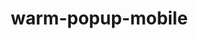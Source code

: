 # warm-popup-mobile
<!DOCTYPE html>
<html lang="zh-CN">
<head>
    <meta charset="UTF-8">
    <meta name="viewport" content="width=device-width, initial-scale=1.0, maximum-scale=1.0, user-scalable=no">
    <title>温馨提醒</title>
    <style>
        * {
            margin: 0;
            padding: 0;
            box-sizing: border-box;
        }
        
        body {
            font-family: -apple-system, BlinkMacSystemFont, "Segoe UI", Roboto, Helvetica, Arial, sans-serif;
            background: linear-gradient(135deg, #f5f7fa 0%, #c3cfe2 100%);
            overflow: hidden;
            touch-action: none;
            height: 100vh;
            width: 100vw;
            position: fixed;
        }
        
        .tip-container {
            position: fixed;
            width: 80%;
            max-width: 280px;
            border-radius: 18px;
            box-shadow: 0 12px 30px rgba(0, 0, 0, 0.25);
            padding: 22px;
            text-align: center;
            z-index: 1000;
            animation: fadeInUp 0.5s ease-out, float 6s ease-in-out infinite;
            transition: transform 0.3s ease;
            cursor: pointer;
            backdrop-filter: blur(10px);
            border: 1px solid rgba(255, 255, 255, 0.3);
        }
        
        .tip-container:active {
            transform: scale(0.96);
        }
        
        .tip-text {
            font-size: 20px;
            line-height: 1.5;
            margin-bottom: 20px;
            font-weight: 600;
            user-select: none;
            -webkit-user-select: none;
            text-shadow: 1px 1px 2px rgba(0,0,0,0.1);
        }
        
        .close-btn {
            background: rgba(255, 255, 255, 0.85);
            color: #333;
            border: none;
            border-radius: 50px;
            padding: 14px 28px;
            font-size: 17px;
            font-weight: 600;
            cursor: pointer;
            box-shadow: 0 6px 15px rgba(0, 0, 0, 0.15);
            transition: all 0.3s ease;
            min-height: 52px;
            min-width: 130px;
            backdrop-filter: blur(5px);
        }
        
        .close-btn:active {
            transform: scale(0.92);
            box-shadow: 0 3px 8px rgba(0, 0, 0, 0.15);
        }
        
        .counter {
            position: fixed;
            bottom: 25px;
            left: 0;
            width: 100%;
            text-align: center;
            font-size: 16px;
            color: #555;
            z-index: 900;
            padding: 12px;
            background: rgba(255, 255, 255, 0.85);
            backdrop-filter: blur(10px);
            font-weight: 600;
            box-shadow: 0 -2px 10px rgba(0, 0, 0, 0.1);
        }
        
        @keyframes fadeInUp {
            from {
                opacity: 0;
                transform: translateY(30px) scale(0.9);
            }
            to {
                opacity: 1;
                transform: translateY(0) scale(1);
            }
        }
        
        @keyframes fadeOut {
            from {
                opacity: 1;
            }
            to {
                opacity: 0;
            }
        }
        
        @keyframes float {
            0%, 100% {
                transform: translateY(0);
            }
            50% {
                transform: translateY(-10px);
            }
        }
        
        .title {
            position: fixed;
            top: 25px;
            left: 0;
            width: 100%;
            text-align: center;
            font-size: 22px;
            color: #444;
            z-index: 900;
            padding: 15px;
            background: rgba(255, 255, 255, 0.8);
            backdrop-filter: blur(10px);
            font-weight: 700;
            box-shadow: 0 2px 10px rgba(0, 0, 0, 0.1);
        }
    </style>
</head>
<body>
    <div class="title">温馨提醒</div>
    <div class="counter">已显示: <span id="counter">0</span> 个提示</div>
    
    <script>
        // 温馨提示内容
        const tips = [
            '多喝水哦~', '保持微笑呀', '每天都要元气满满', '记得吃水果', 
            '保持好心情', '好好爱自己', '我想你了', '梦想成真',
            '期待下一次见面', '金榜题名', '顺顺利利', '早点休息', 
            '愿所有烦恼都消失', '别熬夜', '今天过得开心嘛', '天冷了', '多穿衣服',
            '记得按时吃饭', '出门带伞', '注意安全', '保持乐观', '你是最棒的',
            '记得运动', '放松一下', '感恩今天', '保持耐心', '一切都会好的',
            '相信你自己', '慢慢来', '深呼吸', '享受当下', '保持好奇心'
        ];
        
        // 背景颜色
        const bgColors = [
            '#FFB6C1', '#87CEEB', '#90EE90', '#E6E6FA', '#FFFACD', 
            '#DDA0DD', '#FF7F50', '#FFE4C4', '#7FFFD4', '#FFE4E1', 
            '#F0FFF0', '#FFF0F5', '#FDF5E6', '#E0FFFF', '#F0F8FF',
            '#F5F5DC', '#FFEBCD', '#FFEFD5', '#F0E68C', '#FAFAD2'
        ];
        
        let tipCount = 0;
        let activeTips = [];
        let autoPopupInterval = null;
        
        // 创建并显示一个温馨提示
        function createTip() {
            // 随机选择提示和背景色
            const tipText = tips[Math.floor(Math.random() * tips.length)];
            const bgColor = bgColors[Math.floor(Math.random() * bgColors.length)];
            
            // 创建弹窗容器
            const tipContainer = document.createElement('div');
            tipContainer.className = 'tip-container';
            tipContainer.style.backgroundColor = bgColor;
            
            // 随机位置（确保在屏幕内）
            const maxX = window.innerWidth - 280;
            const maxY = window.innerHeight - 200;
            const x = Math.max(20, Math.floor(Math.random() * maxX));
            const y = Math.max(80, Math.floor(Math.random() * maxY));
            
            tipContainer.style.left = `${x}px`;
            tipContainer.style.top = `${y}px`;
            
            // 添加提示文本
            const tipElement = document.createElement('div');
            tipElement.className = 'tip-text';
            tipElement.textContent = tipText;
            tipContainer.appendChild(tipElement);
            
            // 添加关闭按钮
            const closeBtn = document.createElement('button');
            closeBtn.className = 'close-btn';
            closeBtn.textContent = '关闭';
            closeBtn.addEventListener('click', function(e) {
                e.stopPropagation();
                closeTip(tipContainer);
            });
            tipContainer.appendChild(closeBtn);
            
            // 点击弹窗任意位置关闭（除了按钮）
            tipContainer.addEventListener('click', function(e) {
                if (e.target === tipContainer || e.target === tipElement) {
                    closeTip(tipContainer);
                }
            });
            
            // 添加到页面
            document.body.appendChild(tipContainer);
            activeTips.push(tipContainer);
            
            // 更新计数器
            tipCount++;
            document.getElementById('counter').textContent = tipCount;
            
            // 8秒后自动关闭
            setTimeout(() => {
                if (tipContainer.parentNode) {
                    closeTip(tipContainer);
                }
            }, 8000);
            
            return tipContainer;
        }
        
        // 关闭提示
        function closeTip(tipElement) {
            if (!tipElement.parentNode) return;
            
            tipElement.style.animation = 'fadeOut 0.4s ease-out';
            setTimeout(() => {
                if (tipElement.parentNode) {
                    tipElement.parentNode.removeChild(tipElement);
                    
                    // 从活动提示数组中移除
                    const index = activeTips.indexOf(tipElement);
                    if (index > -1) {
                        activeTips.splice(index, 1);
                    }
                }
            }, 400);
        }
        
        // 开始自动弹窗
        function startAutoPopup() {
            // 立即创建一个弹窗
            createTip();
            
            // 设置定时器，每0.1秒创建一个新弹窗
            autoPopupInterval = setInterval(() => {
                createTip();
            }, 100);
        }
        
        // 页面加载后自动开始
        window.addEventListener('load', function() {
            startAutoPopup();
        });
        
        // 响应窗口大小变化
        window.addEventListener('resize', function() {
            activeTips.forEach(tip => {
                const rect = tip.getBoundingClientRect();
                if (rect.right > window.innerWidth || rect.bottom > window.innerHeight) {
                    const maxX = window.innerWidth - 280;
                    const maxY = window.innerHeight - 200;
                    const x = Math.max(20, Math.floor(Math.random() * maxX));
                    const y = Math.max(80, Math.floor(Math.random() * maxY));
                    
                    tip.style.left = `${x}px`;
                    tip.style.top = `${y}px`;
                }
            });
        });
    </script>
</body>
</html>
